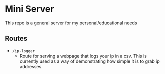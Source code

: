 # Mini Server

This repo is a general server for my personal/educational needs

## Routes

- `/ip-logger`
    - Route for serving a webpage that logs your ip in a csv. This is currently used as a way of demonstrating how simple it is to grab ip addresses.

